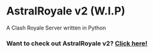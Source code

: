 # AstralRoyale v2 (W.I.P)
A Clash Royale Server written in Python

### Want to check out AstralRoyale v2? [Click here!](https://github.com/fdz6/AstralRoyale)
